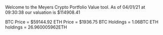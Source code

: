 Welcome to the Meyers Crypto Portfolio Value tool. 
As of 04/01/21 at 09:30:38 our valuation is $114908.41 

BTC Price = $59144.92
 ETH Price = $1936.75
BTC Holdings = 1.06BTC
 ETH holdings = 26.960005962ETH 
